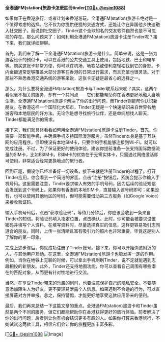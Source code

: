 **全港通FM(station)旅游卡怎麽註冊tinder[[TG💪+ @esim1088](https://t.me/s/esim1088)]**

如果你正在香港旅行，或者计划来香港游玩，全港通FM(station)旅游卡绝对是一个值得考虑的选择。它不仅为你提供便捷的交通方式，还能让你在异国他乡快速融入社交圈子。而说到社交圈子，Tinder这个全球知名的交友软件自然也是不可忽视的存在。那么问题来了：如何利用全港通FM(station)旅游卡注册Tinder呢？接下来，我们就详细聊聊。

首先，我们来了解一下全港通FM(station)旅游卡是什么。简单来说，这是一张为游客设计的预付卡，可以在香港的公共交通工具上使用，包括地铁、巴士和电车等。购买这张卡非常方便，你可以在机场、地铁站或便利店轻松找到它的身影。卡内金额通常足够覆盖大部分游客在香港的日常出行需求，而且充值也很灵活。对于那些不熟悉香港交通系统的游客来说，这张卡无疑是最省心的选择之一。

那么，为什么要将全港通FM(station)旅游卡与Tinder联系起来呢？其实，这两个看似毫不相关的服务，却有一个共同点——它们都能帮助你在香港更好地融入当地生活。全港通FM(station)旅游卡解决了你的出行问题，而Tinder则能帮你认识新朋友。在香港这样一个国际化大都市，Tinder无疑是一个快速结识来自世界各地游客和本地居民的好方法。无论你是想寻找旅行伙伴，还是单纯想找人聊天，Tinder都能满足你的需求。

接下来，我们就具体看看如何用全港通FM(station)旅游卡注册Tinder。首先，你需要一部智能手机，并确保手机支持国际漫游服务。虽然Tinder本身是基于互联网的应用程序，但即使没有本地SIM卡，只要你的手机能够连接到Wi-Fi，就可以完成注册。不过，为了保证更好的使用体验，建议你提前准备一张支持国际数据流量的SIM卡，比如ESIM卡。ESIM卡的优势在于无需实体卡，只需通过网络激活即可使用，非常适合经常更换地点的旅行者。

回到正题，假设你已经准备好一切设备，接下来就是注册Tinder的过程了。打开Tinder应用，你会看到一个简洁的界面。点击“注册”按钮后，系统会提示你输入手机号码。这里需要注意，Tinder要求输入有效的手机号码，因为后续的验证短信会发送到这个号码上。如果你有香港的本地SIM卡，直接输入该号码即可；如果没有，也可以使用其他地区的号码，但可能需要借助第三方服务（如Google Voice）来接收验证码。

输入手机号码后，点击“获取验证码”，等待几分钟后，你应该会收到一条来自Tinder的短信。将验证码填入指定位置，点击确认。此时，你可能会被要求设置密码并填写个人资料。在填写资料时，尽量选择真实的信息，这样更容易吸引志同道合的朋友。同时，上传一张清晰且富有吸引力的照片也非常重要，毕竟这是别人了解你的第一印象。

完成上述步骤后，你就成功注册了Tinder账号。接下来，你可以开始浏览附近的人，与其他用户互动。在这里，全港通FM(station)旅游卡也能发挥一定的作用。例如，当你在地铁上无聊的时候，可以拿出手机刷刷Tinder，说不定就能遇到志趣相投的新朋友。此外，Tinder还支持地图功能，你可以查看自己周围有哪些潜在的匹配对象，从而更有针对性地进行交流。

当然，在享受Tinder带来的乐趣的同时，也要注意保护自己的隐私安全。不要随意添加陌生人为好友，更不要轻易泄露个人信息。如果遇到不合适的行为，可以直接屏蔽对方并举报。总之，保持警惕，才能更好地享受这款应用带来的便利。

最后，我们再来总结一下这篇文章的重点。全港通FM(station)旅游卡和Tinder虽然是两个不同的服务，但它们都能帮助你在香港获得更好的旅行体验。前者解决了你的出行问题，后者则让你有机会结识更多有趣的人。如果你打算来香港旅行，不妨试试这两款工具，相信它们会让你的旅程更加丰富多彩。

[[TG💪+ @esim1088](https://t.me/s/esim1088) ![Image](https://i.postimg.cc/4NQfJmqS/Snipaste-2025-05-13-00-14-12.png)]